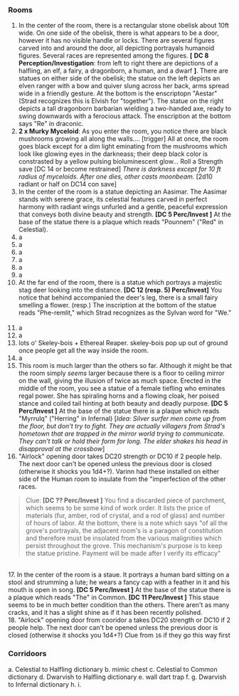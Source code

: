 ### Rooms
1. In the center of the room, there is a rectangular stone obelisk about 10ft wide. On one side of the obelisk, there is what appears to be a door, however it has no visible handle or locks. There are several figures carved into and around the door, all depicting portrayals humanoid figures. Several races are represented among the figures. **[** **DC 8 Perception/Investigation**: from left to right there are depictions of a halfling, an elf, a fairy, a dragonborn, a human, and a dwarf **]**. There are statues on either side of the obelisk; the statue on the left depicts an elven ranger with a bow and quiver slung across her back, arms spread wide in a friendly gesture. At the bottom is the enscriptopn "Aestar" (Strad recognizes this is Elvish for "together"). The statue on the right depicts a tall dragonborn barbarian wielding a two-handed axe, ready to swing downwards with a ferocious attack. The enscription at the bottom says "Re" in draconic. 
&nbsp;   
2. **2 x Murky Myceloid**: As you enter the room, you notice there are black mushrooms growing all along the walls.... [trigger]  All at once, the room goes black except for a dim light eminating from the mushrooms which look like glowing eyes in the darkneass; their deep black color is constrasted by a yellow pulsing  bioluminescent glow... Roll a Strength save [DC 14 or become restrained] *There is darkness except for 10 ft radius of myceloids. After one dies, other casts moonbeam.* [2d10 radiant or half on DC14 con save]
      &nbsp;   
3. In the center of the room is a statue depicting an Aasimar. The Aasimar stands with serene grace, its celestial features carved in perfect harmony with radiant wings unfurled and a gentle, peaceful expression that conveys both divine beauty and  strength. **[DC 5 Perc/Invest ]** At the base of the statue there is a plaque which reads "Pounnem" ("Red" in Celestial).
   &nbsp;   
4. a
  &nbsp;   
5. a
      &nbsp;   
6. a
      &nbsp;   
7. a
      &nbsp;   
8. a
      &nbsp;   
9.  a
  &nbsp;   
10.   At the far end of the room, there is a statue which portrays a majestic stag deer looking into the distance. **[DC 12 (resp. 5) Perc/Invest]** You notice that behind accompanied the deer's leg, there is  a small fairy smelling a flower. (resp.) The inscription at the bottom of the statue reads "Phe-remlit," which Strad recognizes as the Sylvan word for "We." 
  &nbsp;   
11.   a
      &nbsp;   
12.   a
      &nbsp;   
13.   lots o' Skeley-bois + Ethereal Reaper. skeley-bois pop up out of ground once people get all the way inside the room. 
      &nbsp;   
14.   a
      &nbsp;   
15.   This room is much larger than the others so far. Although it might be that the room simply *seems* larger because there is a floor to ceiling mirror on the wall, giving the illusion of twice as much space. Erected in the middle of the room, you see a statue of a female tiefling who eminates regal power. She has spiraling horns and a flowing cloak, her poised stance and coiled tail hinting at both beauty and deadly purpose. **[DC 5 Perc/Invest ]** At the base of the statue there is a plaque which reads "Myrrulq" ("Herring" in Infernal) [*Idea: Silver surfer men come up from the floor, but don't try to fight. They are actually villagers from Strad's hometown that are trapped in the mirror world trying to communicate. They can't talk or  hold their form for long. The elder shakes his head in disapproval at the crossbow*]
      &nbsp;   
16.    "Airlock" opening door  takes DC20 strength or DC10 if 2 people help. The next door can't be opened unless the previous door is closed (otherwise it shocks you 1d4+?). Varinn had these installed on either side of the Human room to insulate from the "imperfection of the other races. 
> Clue: **[DC ?? Perc/Invest ]**
> You find a discarded piece of parchment, which seems to be some kind of work order. It lists the price of materials (fur,  amber, rod of crystal, and a rod of glass) and number of hours of labor. At the bottom, there is a note which says "of all the grove's portrayals, the adjacent room's is a paragon of constitution and therefore must be insolated from the various malignities which persist throughout the grove. This mechanism's purpose is to keep the statue pristine. Payment will be made after I verify its efficacy"
          
&nbsp;   
17.   In the center of the room is a staue. It portrays a human bard sitting on a stool and strumming a lute; he wears a fancy cap with a feather in it and his mouth is open in song. **[DC 5 Perc/Invest ]** At the base of the statue there is a plaque which reads "The" in Common. **[DC 11 Perc/Invest ]** This staue seems to be in much better condition than the others. There aren't as many cracks, and it has a slight shine as if it has been recently polished. 
      &nbsp;   
18.   "Airlock" opening door from cooridor a takes DC20 strength or DC10 if 2 people help. The next door can't be opened unless the previous door is closed (otherwise it shocks you 1d4+?) Clue from `16` if they go this way first
    
### Corridoors 
a. Celestial to Halfling dictionary
b. mimic chest
c. Celestial to Common dictionary
d. Dwarvish to Halfling dictionary
e. wall dart trap
f.
g. Dwarvish to Infernal dictionary
h.
i.